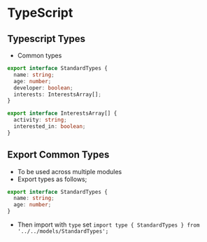 # TypeScript

## Typescript Types
* Common types

```ts
export interface StandardTypes {
  name: string;
  age: number;
  developer: boolean;
  interests: InterestsArray[];
}

export interface InterestsArray[] {
  activity: string;
  interested_in: boolean;
}
```

## Export Common Types

* To be used across multiple modules
* Export types as follows;
```ts
export interface StandardTypes {
  name: string;
  age: number;
}
```

* Then import with `type` set
`import type { StandardTypes } from '../../models/StandardTypes';`